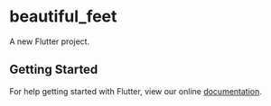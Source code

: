 # beautiful_feet

A new Flutter project.

## Getting Started

For help getting started with Flutter, view our online
[documentation](https://flutter.io/).
